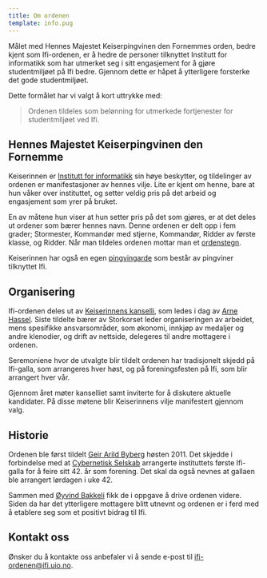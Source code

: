 ```yaml
---
title: Om ordenen
template: info.pug
---
```


Målet med Hennes Majestet Keiserpingvinen den Fornemmes orden, bedre kjent som Ifi-ordenen, er å hedre de personer tilknyttet Institutt for informatikk som har utmerket seg i sitt engasjement for å gjøre studentmiljøet på Ifi bedre. Gjennom dette er håpet å ytterligere forsterke det gode studentmiljøet.

Dette formålet har vi valgt å kort uttrykke med:

> Ordenen tildeles som belønning for utmerkede fortjenester for studentmiljøet ved Ifi.

## Hennes Majestet Keiserpingvinen den Fornemme

Keiserinnen er [Institutt for informatikk](../association/cyb) sin høye beskytter, og tildelinger av ordenen er manifestasjoner av hennes vilje. Lite er kjent om henne, bare at hun våker over instituttet, og setter veldig pris på det arbeid og engasjement som yrer på bruket.

En av måtene hun viser at hun setter pris på det som gjøres, er at det deles ut ordener som bærer hennes navn. Denne ordenen er delt opp i fem grader; Stormester, Kommandør med stjerne, Kommandør, Ridder av første klasse, og Ridder. Når man tildeles ordenen mottar man et [ordenstegn](../dictionary/#ordenstegn).

Keiserinnen har også en egen [pingvingarde](../penguin/) som består av pingviner tilknyttet Ifi.

## Organisering

Ifi-ordenen deles ut av [Keiserinnens kanselli](../dictionary/#kanselli), som ledes i dag av [Arne Hassel](../person/arnehass). Siste tildelte bærer av Storkorset leder organiseringen av arbeidet, mens spesifikke ansvarsområder, som økonomi, innkjøp av medaljer og andre klenodier, og drift av nettside, delegeres til andre mottagere i ordenen.

Seremoniene hvor de utvalgte blir tildelt ordenen har tradisjonelt skjedd på Ifi-galla, som arrangeres hver høst, og på foreningsfesten på Ifi, som blir arrangert hver vår.

Gjennom året møter kanselliet samt inviterte for å diskutere aktuelle kandidater. På disse møtene blir Keiserinnens vilje manifestert gjennom valg.

## Historie

Ordenen ble først tildelt [Geir Arild Byberg](../person/geiraby) høsten 2011. Det skjedde i forbindelse med at [Cybernetisk Selskab](../association/cyb) arrangerte instituttets første Ifi-galla for å feire sitt 42. år som forening. Det skal da også nevnes at gallaen ble arrangert lørdagen i uke 42.

Sammen med [Øyvind Bakkeli](../person/oyvinbak) fikk de i oppgave å drive ordenen videre. Siden da har det ytterligere mottagere blitt utnevnt og ordenen er i ferd med å etablere seg som et positivt bidrag til Ifi.

## Kontakt oss

Ønsker du å kontakte oss anbefaler vi å sende e-post til [ifi-ordenen@ifi.uio.no](mailto:ifi-ordenen@ifi.uio.no).